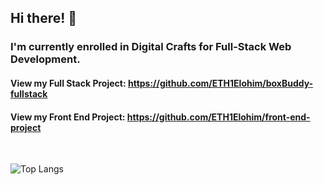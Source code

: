 ## Hi there! 👋

### I'm currently enrolled in Digital Crafts for Full-Stack Web Development. 

#### View my Full Stack Project: https://github.com/ETH1Elohim/boxBuddy-fullstack

#### View my Front End Project: https://github.com/ETH1Elohim/front-end-project
<br>

![Top Langs](https://github-readme-stats.vercel.app/api/top-langs/?username=ETH1Elohim&theme=tokyonight)
